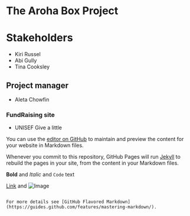 # The Aroha Box Project

# Stakeholders 
- Kiri Russel
- Abi Gully
- Tina Cooksley 

## Project manager

- Aleta Chowfin 

### FundRaising site 

- UNISEF Give a little 




You can use the [editor on GitHub](https://github.com/Cooksleyaj20/The-Aroha-Box-Project/edit/main/README.md) to maintain and preview the content for your website in Markdown files.

Whenever you commit to this repository, GitHub Pages will run [Jekyll](https://jekyllrb.com/) to rebuild the pages in your site, from the content in your Markdown files.


**Bold** and _Italic_ and `Code` text

[Link](url) and ![Image](src)
```

For more details see [GitHub Flavored Markdown](https://guides.github.com/features/mastering-markdown/).

